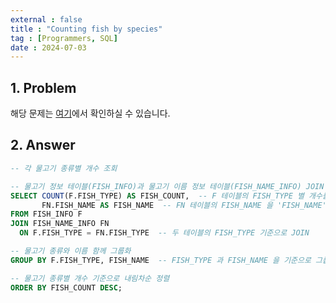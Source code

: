 ```yaml
---
external : false
title : "Counting fish by species"
tag : [Programmers, SQL]
date : 2024-07-03
---
```


## 1. Problem

해당 문제는 [여기](https://school.programmers.co.kr/learn/courses/30/lessons/293257)에서 확인하실 수 있습니다.

## 2. Answer

```sql
-- 각 물고기 종류별 개수 조회

-- 물고기 정보 테이블(FISH_INFO)과 물고기 이름 정보 테이블(FISH_NAME_INFO) JOIN
SELECT COUNT(F.FISH_TYPE) AS FISH_COUNT,  -- F 테이블의 FISH_TYPE 별 개수를 'FISH_COUNT' 별칭으로 사용
       FN.FISH_NAME AS FISH_NAME  -- FN 테이블의 FISH_NAME 을 'FISH_NAME' 별칭으로 사용
FROM FISH_INFO F
JOIN FISH_NAME_INFO FN
  ON F.FISH_TYPE = FN.FISH_TYPE  -- 두 테이블의 FISH_TYPE 기준으로 JOIN

-- 물고기 종류와 이름 함께 그룹화
GROUP BY F.FISH_TYPE, FISH_NAME  -- FISH_TYPE 과 FISH_NAME 을 기준으로 그룹화

-- 물고기 종류별 개수 기준으로 내림차순 정렬
ORDER BY FISH_COUNT DESC;
```
